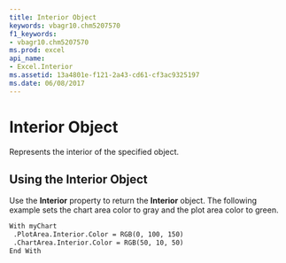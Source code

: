 ```yaml
---
title: Interior Object
keywords: vbagr10.chm5207570
f1_keywords:
- vbagr10.chm5207570
ms.prod: excel
api_name:
- Excel.Interior
ms.assetid: 13a4801e-f121-2a43-cd61-cf3ac9325197
ms.date: 06/08/2017
---
```



# Interior Object

Represents the interior of the specified object.


## Using the Interior Object

Use the **Interior** property to return the **Interior** object. The following example sets the chart area color to gray and the plot area color to green.


```vb
With myChart 
 .PlotArea.Interior.Color = RGB(0, 100, 150) 
 .ChartArea.Interior.Color = RGB(50, 10, 50) 
End With
```


